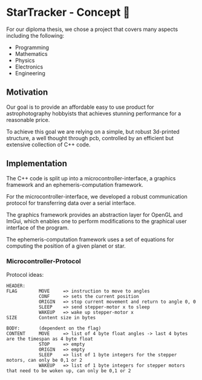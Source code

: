 # StarTracker - Concept :telescope: 

For our diploma thesis, we chose a project that covers many aspects including the following:

 - Programming
 - Mathematics
 - Physics
 - Electronics
 - Engineering

## Motivation

Our goal is to provide an affordable easy to use product for astrophotography hobbyists that achieves stunning performance for a reasonable price.

To achieve this goal we are relying on a simple, but robust 3d-printed structure, a well thought through pcb, controlled by an efficient but extensive collection of C++ code.

## Implementation 

The C++ code is split up into a microcontroller-interface, a graphics framework and an ephemeris-computation framework.

For the microcontroller-interface, we developed a robust communication protocol for transferring data over a serial interface.

The graphics framework provides an abstraction layer for OpenGL and ImGui, which enables one to perform modifications to the graphical user interface of the program.

The ephemeris-computation framework uses a set of equations for computing the position of a given planet or star. 

### Microcontroller-Protocol

Protocol ideas:

```
HEADER:     
FLAG        MOVE     => instruction to move to angles
            CONF     => sets the current position
            ORIGIN   => stop current movement and return to angle 0, 0 
            SLEEP    => send stepper-motor x to sleep
            WAKEUP   => wake up stepper-motor x
SIZE        Content size in bytes 

BODY:       (dependent on the flag)
CONTENT     MOVE     => list of 4 byte float angles -> last 4 bytes are the timespan as 4 byte float
            STOP     => empty
            ORIGIN   => empty
            SLEEP    => list of 1 byte integers for the stepper motors, can only be 0,1 or 2
            WAKEUP   => list of 1 byte integers for stepper motors that need to be woken up, can only be 0,1 or 2
```
